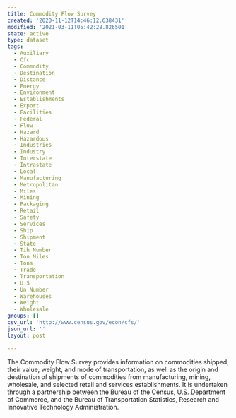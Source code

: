 ```yaml
---
title: Commodity Flow Survey
created: '2020-11-12T14:46:12.638431'
modified: '2021-03-11T05:42:28.826501'
state: active
type: dataset
tags:
  - Auxiliary
  - Cfc
  - Commodity
  - Destination
  - Distance
  - Energy
  - Environment
  - Establishments
  - Export
  - Facilities
  - Federal
  - Flow
  - Hazard
  - Hazardous
  - Industries
  - Industry
  - Interstate
  - Intrastate
  - Local
  - Manufacturing
  - Metropolitan
  - Miles
  - Mining
  - Packaging
  - Retail
  - Safety
  - Services
  - Ship
  - Shipment
  - State
  - Tih Number
  - Ton Miles
  - Tons
  - Trade
  - Transportation
  - U S
  - Un Number
  - Warehouses
  - Weight
  - Wholesale
groups: []
csv_url: 'http://www.census.gov/econ/cfs/'
json_url: ''
layout: post

---
```

The Commodity Flow Survey provides information on commodities shipped, their value, weight, and mode of transportation, as well as the origin and destination of shipments of commodities from manufacturing, mining, wholesale, and selected retail and services establishments. It is undertaken through a partnership between the Bureau of the Census, U.S. Department of Commerce, and the Bureau of Transportation Statistics, Research and Innovative Technology Administration.
